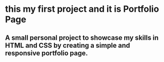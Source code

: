 # this my first project and it is Portfolio Page
## A small personal project to showcase my skills in **HTML** and **CSS** by creating a simple and responsive portfolio page.
